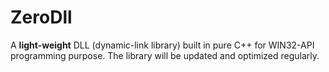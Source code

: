 # ZeroDll
A <b>light-weight</b> DLL (dynamic-link library) built in pure C++ for WIN32-API programming purpose.
The library will be updated and optimized regularly.
